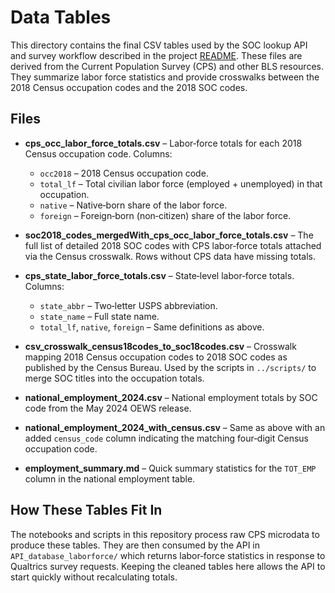 # Data Tables

This directory contains the final CSV tables used by the SOC lookup API and survey workflow described in the project [README](../README.md).
These files are derived from the Current Population Survey (CPS) and other BLS resources. They summarize labor force statistics and provide crosswalks between the 2018 Census occupation codes and the 2018 SOC codes.

## Files

- **cps_occ_labor_force_totals.csv** – Labor‑force totals for each 2018 Census occupation code. Columns:
  - `occ2018` – 2018 Census occupation code.
  - `total_lf` – Total civilian labor force (employed + unemployed) in that occupation.
  - `native` – Native‑born share of the labor force.
  - `foreign` – Foreign‑born (non‑citizen) share of the labor force.

- **soc2018_codes_mergedWith_cps_occ_labor_force_totals.csv** – The full list of detailed 2018 SOC codes with CPS labor‑force totals attached via the Census crosswalk. Rows without CPS data have missing totals.

- **cps_state_labor_force_totals.csv** – State‑level labor‑force totals. Columns:
  - `state_abbr` – Two‑letter USPS abbreviation.
  - `state_name` – Full state name.
  - `total_lf`, `native`, `foreign` – Same definitions as above.

- **csv_crosswalk_census18codes_to_soc18codes.csv** – Crosswalk mapping 2018 Census occupation codes to 2018 SOC codes as published by the Census Bureau. Used by the scripts in `../scripts/` to merge SOC titles into the occupation totals.
- **national_employment_2024.csv** – National employment totals by SOC code from the May 2024 OEWS release.
- **national_employment_2024_with_census.csv** – Same as above with an added `census_code` column indicating the matching four‑digit Census occupation code.
- **employment_summary.md** – Quick summary statistics for the `TOT_EMP` column in the national employment table.

## How These Tables Fit In

The notebooks and scripts in this repository process raw CPS microdata to produce these tables. They are then consumed by the API in `API_database_laborforce/` which returns labor‑force statistics in response to Qualtrics survey requests. Keeping the cleaned tables here allows the API to start quickly without recalculating totals.

